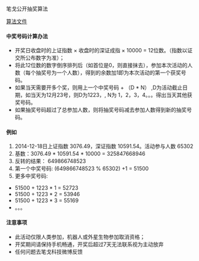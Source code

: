 
笔戈公开抽奖算法


[算法文件](assets/choujiang.js)


#### 中奖号码计算办法

* 开奖日收盘时的上证指数 × 收盘时的深证成指 × 10000 = 12位数。（指数以证交所公布数字为准）；
* 将此12位数的数字倒序排列后（如首位是0，则直接抹去），参加本次活动的人数（每个抽奖号为一个人数），得到的余数加1即为本次活动的第一个获奖号码。
* 如果当天需要开多个奖，则用上一个中奖号码 + （D * N） ,D为活动截止日期，如当天为12月23号，则D为1223，, N为 1，2，3，4。。。得出当天其他获奖号码。
* 如果抽奖号码超过了总参加人数，则将抽奖号码减去参加人数得到新的抽奖号码。

#### 例如
1. 2014-12-18日上证指数 3076.49，深证指数 10591.54。活动参与人数 65302
2. 基数：3076.49 * 10591.54 * 10000 = 325847668946
3. 反转的结果： 649866748523
4. 第一个中奖号码: (649866748523 % 65302) +1 = 51500
5. 更多中奖号码:
* 51500 + 1223 * 1 = 52723
* 51500 + 1223 * 2 = 53946
* 51500 + 1223 * 3 = 55169
* 。。。


#### 注意事项

* 此活动仅限人类参加，机器人或外星生物参加取消资格；
* 开奖期间请保持手机畅通，开奖后超过7天无法联系视为主动放弃
* 任何问题去笔戈科技微博反馈
